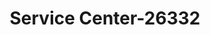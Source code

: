 ---
f_zip-code: 32569
f_state-code: FL
title: Service Center-26332
f_phone: 850-243-7227
f_city-only: Mary Esther
f_address: 331 Mary Esther Boulevard Mary Esther
f_location-unique-id: '26332'
slug: service-center-26332
updated-on: '2024-05-30T13:46:58.046Z'
created-on: '2024-05-30T13:36:59.803Z'
published-on: '2024-05-30T13:54:32.469Z'
f_city-state: cms/city/mary-esther-fl.md
f_company: cms/company/service-center.md
f_state: cms/state/florida.md
layout: '[payday-loan].html'
tags: payday-loan
---